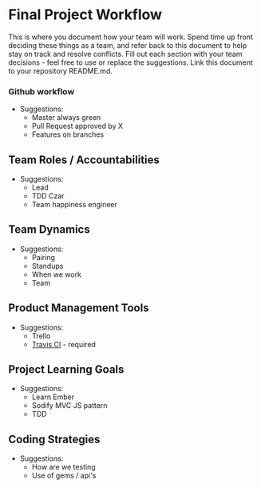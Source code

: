 # Final Project Workflow

This is where you document how your team will work.  Spend time up front deciding these things as a team, and refer back to this document to help stay on track and resolve conflicts.  Fill out each section with your team decisions - feel free to use or replace the suggestions. Link this document to your repository README.md.

### Github workflow
  * Suggestions:
    * Master always green
    * Pull Request approved by X
    * Features on branches

## Team Roles / Accountabilities
  * Suggestions:
    * Lead
    * TDD Czar
    * Team happiness engineer

## Team Dynamics
  * Suggestions:
    * Pairing
    * Standups
    * When we work
    * Team

## Product Management Tools
  * Suggestions:
    * Trello
    * [Travis CI](travis-ci.md) - required

## Project Learning Goals
  * Suggestions:
    * Learn Ember
    * Sodify MVC JS pattern
    * TDD

## Coding Strategies
  * Suggestions:
    * How are we testing
    * Use of gems / api's
